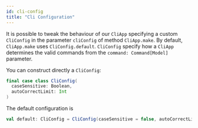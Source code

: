 ```yaml
---
id: cli-config
title: "Cli Configuration"
---
```

It is possible to tweak the behaviour of our `CliApp` specifying a custom `CliConfig` in the parameter `cliConfig` of method `CliApp.make`. By default, `CliApp.make` uses `CliConfig.default`. `CliConfig` specify how a `CliApp`
determines the valid commands from the `command: Command[Model]` parameter.

You can construct directly a `CliConfig`:
```scala mdoc:silent
final case class CliConfig(
  caseSensitive: Boolean,
  autoCorrectLimit: Int
)
```

The default configuration is
```scala mdoc:silent
val default: CliConfig = CliConfig(caseSensitive = false, autoCorrectLimit = 2)
```

